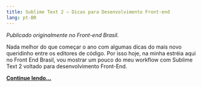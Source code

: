 ```yaml
---
title: Sublime Text 2 – Dicas para Desenvolvimento Front-end
lang: pt-BR
---
```


_Publicado originalmente no Front-end Brasil._

Nada melhor do que começar o ano com algumas dicas do mais novo queridinho entre os editores de código. Por isso hoje, na minha estréia aqui no Front End Brasil, vou mostrar um pouco do meu workflow com Sublime Text 2 voltado para desenvolvimento Front-End.

**[Continue lendo…](http://www.frontendbrasil.com.br/dicas/sublime-text-2-dicas-para-desenvolvimento-front-end/)**